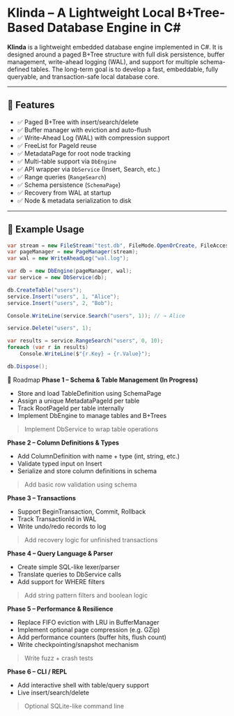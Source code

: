 # Klinda – A Lightweight Local B+Tree-Based Database Engine in C#

**Klinda** is a lightweight embedded database engine implemented in C#. It is designed around a paged B+Tree structure with full disk persistence, buffer management, write-ahead logging (WAL), and support for multiple schema-defined tables. The long-term goal is to develop a fast, embeddable, fully queryable, and transaction-safe local database core.

---

## 🚀 Features

- ✅ Paged B+Tree with insert/search/delete
- ✅ Buffer manager with eviction and auto-flush
- ✅ Write-Ahead Log (WAL) with compression support
- ✅ FreeList for PageId reuse
- ✅ MetadataPage for root node tracking
- ✅ Multi-table support via `DbEngine`
- ✅ API wrapper via `DbService` (Insert, Search, etc.)
- ✅ Range queries (`RangeSearch`)
- ✅ Schema persistence (`SchemaPage`)
- ✅ Recovery from WAL at startup
- ✅ Node & metadata serialization to disk


---

## 🧪 Example Usage

```csharp
var stream = new FileStream("test.db", FileMode.OpenOrCreate, FileAccess.ReadWrite);
var pageManager = new PageManager(stream);
var wal = new WriteAheadLog("wal.log");

var db = new DbEngine(pageManager, wal);
var service = new DbService(db);

db.CreateTable("users");
service.Insert("users", 1, "Alice");
service.Insert("users", 2, "Bob");

Console.WriteLine(service.Search("users", 1)); // → Alice

service.Delete("users", 1);

var results = service.RangeSearch("users", 0, 10);
foreach (var r in results)
    Console.WriteLine($"{r.Key} → {r.Value}");

db.Dispose();
```
📌 Roadmap
**Phase 1 – Schema & Table Management (In Progress)**

- Store and load TableDefinition using SchemaPage
- Assign a unique MetadataPageId per table
- Track RootPageId per table internally
- Implement DbEngine to manage tables and B+Trees

> Implement DbService to wrap table operations

**Phase 2 – Column Definitions & Types**

- Add ColumnDefinition with name + type (int, string, etc.)
- Validate typed input on Insert
- Serialize and store column definitions in schema

> Add basic row validation using schema

**Phase 3 – Transactions**

- Support BeginTransaction, Commit, Rollback
- Track TransactionId in WAL
- Write undo/redo records to log

> Add recovery logic for unfinished transactions

**Phase 4 – Query Language & Parser**

- Create simple SQL-like lexer/parser
- Translate queries to DbService calls
- Add support for WHERE filters
> Add string pattern filters and boolean logic

**Phase 5 – Performance & Resilience**

- Replace FIFO eviction with LRU in BufferManager
- Implement optional page compression (e.g. GZip)
- Add performance counters (buffer hits, flush count)
- Write checkpointing/snapshot mechanism

> Write fuzz + crash tests

**Phase 6 – CLI / REPL**

- Add interactive shell with table/query support
- Live insert/search/delete

> Optional SQLite-like command line
